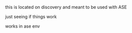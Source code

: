 this is located on discovery and meant to be used with ASE

just seeing if things work

works in ase env
